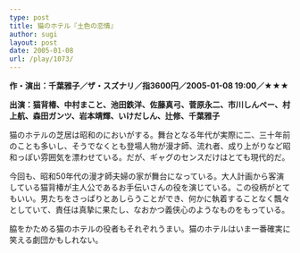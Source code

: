 ```yaml
---
type: post
title: 猫のホテル『土色の恋情』
author: sugi
layout: post
date: 2005-01-08
url: /play/1073/
---
```

**作・演出：千葉雅子／ザ・スズナリ／指3600円／2005-01-08 19:00／★★★**

**出演：猫背椿、中村まこと、池田鉄洋、佐藤真弓、菅原永二、市川しんぺー、村上航、森田ガンツ、岩本靖輝、いけだしん、辻修、千葉雅子**

猫のホテルの芝居は昭和のにおいがする。舞台となる年代が実際に二、三十年前のことも多いし、そうでなくとも登場人物が漫才師、流れ者、成り上がりなど昭和っぽい雰囲気を漂わせている。だが、ギャグのセンスだけはとても現代的だ。

今回も、昭和50年代の漫才師夫婦の家が舞台になっている。大人計画から客演している猫背椿が主人公であるお手伝いさんの役を演じている。この役柄がとてもいい。男たちをさっぱりとあしらうことができ、何かに執着することなく飄々としていて、責任は真摯に果たし、なおかつ義侠心のようなものをもっている。

脇をかためる猫のホテルの役者もそれぞれうまい。猫のホテルはいま一番確実に笑える劇団かもしれない。

